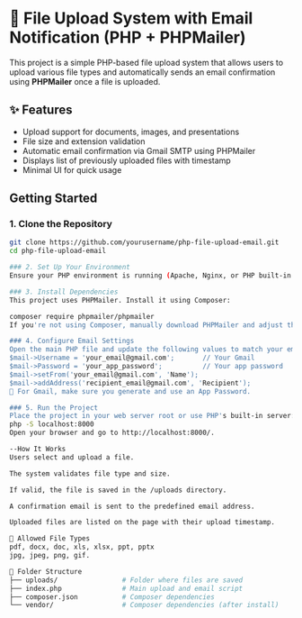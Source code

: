 # 📁 File Upload System with Email Notification (PHP + PHPMailer)

This project is a simple PHP-based file upload system that allows users to upload various file types and automatically sends an email confirmation using **PHPMailer** once a file is uploaded.

## ✨ Features

- Upload support for documents, images, and presentations
- File size and extension validation
- Automatic email confirmation via Gmail SMTP using PHPMailer
- Displays list of previously uploaded files with timestamp
- Minimal UI for quick usage

##  Getting Started

### 1. Clone the Repository

```bash
git clone https://github.com/yourusername/php-file-upload-email.git
cd php-file-upload-email

### 2. Set Up Your Environment
Ensure your PHP environment is running (Apache, Nginx, or PHP built-in server) and that Composer is installed.

### 3. Install Dependencies
This project uses PHPMailer. Install it using Composer:

composer require phpmailer/phpmailer
If you're not using Composer, manually download PHPMailer and adjust the require path accordingly.

### 4. Configure Email Settings
Open the main PHP file and update the following values to match your email setup:
$mail->Username = 'your_email@gmail.com';       // Your Gmail
$mail->Password = 'your_app_password';          // Your app password
$mail->setFrom('your_email@gmail.com', 'Name');
$mail->addAddress('recipient_email@gmail.com', 'Recipient');
📌 For Gmail, make sure you generate and use an App Password.

### 5. Run the Project
Place the project in your web server root or use PHP's built-in server:
php -S localhost:8000
Open your browser and go to http://localhost:8000/.

--How It Works
Users select and upload a file.

The system validates file type and size.

If valid, the file is saved in the /uploads directory.

A confirmation email is sent to the predefined email address.

Uploaded files are listed on the page with their upload timestamp.

📁 Allowed File Types
pdf, docx, doc, xls, xlsx, ppt, pptx
jpg, jpeg, png, gif.

📌 Folder Structure
├── uploads/                # Folder where files are saved
├── index.php               # Main upload and email script
├── composer.json           # Composer dependencies
└── vendor/                 # Composer dependencies (after install)



